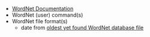 - [WordNet Documentation](wordnet.princeton.edu/documentation)
- WordNet (user) command(s)
- WordNet file format(s)
  - date from [oldest yet found WordNet database file](../../../../../../../../../../../../../../../urlkey/edu/princeton/wordnetcode/1.2/1.2.tar.gz/pc/dict/noun.dat)
